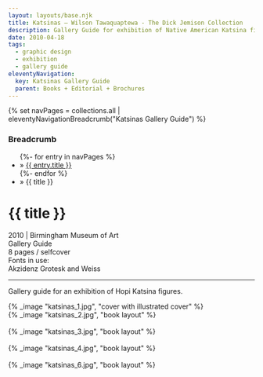 ```yaml
---
layout: layouts/base.njk
title: Katsinas – Wilson Tawaquaptewa - The Dick Jemison Collection
description: Gallery Guide for exhibition of Native American Katsina figures
date: 2010-04-18
tags:
  - graphic design
  - exhibition
  - gallery guide
eleventyNavigation:
  key: Katsinas Gallery Guide
  parent: Books + Editorial + Brochures
---
```

{% set navPages = collections.all | eleventyNavigationBreadcrumb("Katsinas Gallery Guide") %}
<div class="breadcrumb">
    <h3 class="visually-hidden">Breadcrumb</h3>
	<ul class="nav">
            {%- for entry in navPages %}
		<li class="nav-item"{% if entry.url == page.url %} class="active-breadcrumb"{% endif %}> » <a href="{{ entry.url }}">{{ entry.title }}</a></li>
  	    	{%- endfor %}
	    <li class="nav-item"><active-breadcrumb>» {{ title }}</active-breadcrumb></li>
	</ul>
</div>
<div class="container">
  <div class="row"></div>
	<div class="row">
		<div class="col">
			<h1>{{ title }}</h1>
			<figcaption>2010 | Birmingham Museum of Art</figcaption>
            <figcaption>Gallery Guide</br>8 pages / selfcover</figcaption>
            <figcaption>Fonts in use:</br>Akzidenz Grotesk and Weiss</figcaption>
			<hr>
		    	<p>Gallery guide for an exhibition of Hopi Katsina figures.</p>
		</div>
        <div class="col-1 col-1-md col-1-lg"></div>
		<div class="col">
			{% _image "katsinas_1.jpg", "cover with illustrated cover" %}
		</div>
    <div class="col-1 col-1-md col-1-lg"></div>
	</div>
	<div class="row">
        <div class="col-1 col-1-md col-1-lg"></div>
    		<div class="col">
            {% _image "katsinas_2.jpg", "book layout" %}
        </br></br>
            {% _image "katsinas_3.jpg", "book layout" %}
        </br></br>
            {% _image "katsinas_4.jpg", "book layout" %}
        </br></br>
            {% _image "katsinas_6.jpg", "book layout" %}
        </div>
        <div class="col-1 col-1-md col-1-lg"></div>
  	</div>
</div>